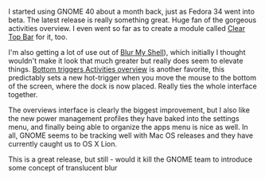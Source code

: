 I started using GNOME 40 about a month back, just as Fedora 34 went into beta. The latest release is really something great. Huge fan of the gorgeous activities overview. I even went so far as to create a module called [Clear Top Bar](https://github.com/superterran/gnome-shell-extension-clear-top-bar) for it, too. 

I'm also getting a lot of use out of [Blur My Shell](https://extensions.gnome.org/extension/3193/blur-my-shell/)), which initially I thought wouldn't make it look that much greater but really does seem to elevate things. [Bottom triggers Activities overview](https://extensions.gnome.org/extension/4120/bottom-triggers-activities-overview/) is another favorite, this predictably sets a new hot-trigger when you move the mouse to the bottom of the screen, where the dock is now placed. Really ties the whole interface together.

The overviews interface is clearly the biggest improvement, but I also like the new power management profiles they have baked into the settings menu, and finally being able to organize the apps menu is nice as well. In all, GNOME seems to be tracking well with Mac OS releases and they have currently caught us to OS X Lion. 

This is a great release, but still - would it kill the GNOME team to introduce some concept of translucent blur
